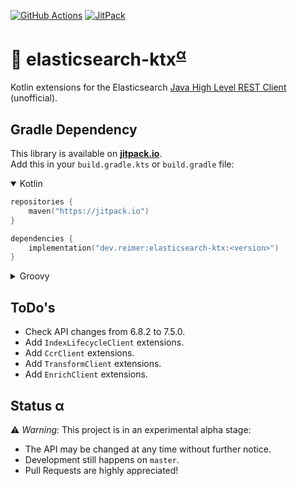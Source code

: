 [![GitHub Actions](https://img.shields.io/github/actions/workflow/status/heinrichreimer/elasticsearch-ktx/ci.yml?branch=master&style=flat-square)](https://github.com/heinrichreimer/elasticsearch-ktx/actions/workflows/ci.yml)
[![JitPack](https://img.shields.io/jitpack/v/github/heinrichreimer/elasticsearch-ktx?style=flat-square)](https://jitpack.io/#dev.reimer/elasticsearch-ktx)

# 🔎 elasticsearch-ktx<sup>[α](#status-α)</sup>

Kotlin extensions for the Elasticsearch [Java High Level REST Client](https://www.elastic.co/guide/en/elasticsearch/client/java-rest/current/java-rest-high.html) (unofficial).

## Gradle Dependency

This library is available on [**jitpack.io**](https://jitpack.io/#dev.reimer/elasticsearch-ktx).  
Add this in your `build.gradle.kts` or `build.gradle` file:

<details open><summary>Kotlin</summary>

```kotlin
repositories {
    maven("https://jitpack.io")
}

dependencies {
    implementation("dev.reimer:elasticsearch-ktx:<version>")
}
```

</details>

<details><summary>Groovy</summary>

```groovy
repositories {
    maven { url 'https://jitpack.io' }
}

dependencies {
    implementation 'dev.reimer:elasticsearch-ktx:<version>'
}
```

</details>

## ToDo's

- Check API changes from 6.8.2 to 7.5.0.
- Add `IndexLifecycleClient` extensions.
- Add `CcrClient` extensions.
- Add `TransformClient` extensions.
- Add `EnrichClient` extensions.

## Status α

⚠️ _Warning:_ This project is in an experimental alpha stage:
- The API may be changed at any time without further notice.
- Development still happens on `master`.
- Pull Requests are highly appreciated!
